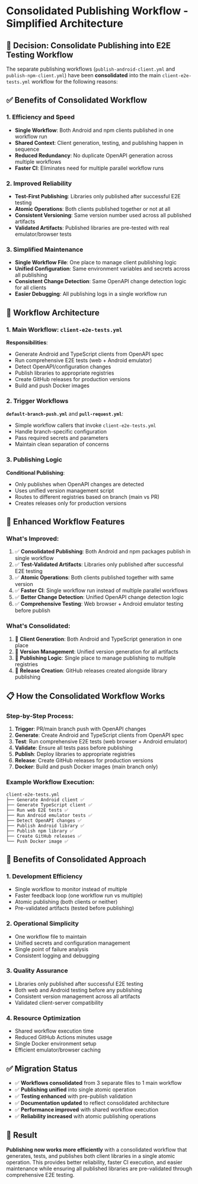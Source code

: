 # Consolidated Publishing Workflow - Simplified Architecture

## 🎯 Decision: Consolidate Publishing into E2E Testing Workflow

The separate publishing workflows (`publish-android-client.yml` and `publish-npm-client.yml`) have been **consolidated** into the main `client-e2e-tests.yml` workflow for the following reasons:

## ✅ Benefits of Consolidated Workflow

### 1. **Efficiency and Speed**
- **Single Workflow**: Both Android and npm clients published in one workflow run
- **Shared Context**: Client generation, testing, and publishing happen in sequence
- **Reduced Redundancy**: No duplicate OpenAPI generation across multiple workflows
- **Faster CI**: Eliminates need for multiple parallel workflow runs

### 2. **Improved Reliability**
- **Test-First Publishing**: Libraries only published after successful E2E testing
- **Atomic Operations**: Both clients published together or not at all
- **Consistent Versioning**: Same version number used across all published artifacts
- **Validated Artifacts**: Published libraries are pre-tested with real emulator/browser tests

### 3. **Simplified Maintenance**
- **Single Workflow File**: One place to manage client publishing logic
- **Unified Configuration**: Same environment variables and secrets across all publishing
- **Consistent Change Detection**: Same OpenAPI change detection logic for all clients
- **Easier Debugging**: All publishing logs in a single workflow run

## 🔄 Workflow Architecture

### 1. **Main Workflow: `client-e2e-tests.yml`**
**Responsibilities**:
- Generate Android and TypeScript clients from OpenAPI spec
- Run comprehensive E2E tests (web + Android emulator)
- Detect OpenAPI/configuration changes
- Publish libraries to appropriate registries
- Create GitHub releases for production versions
- Build and push Docker images

### 2. **Trigger Workflows**
**`default-branch-push.yml`** and **`pull-request.yml`**:
- Simple workflow callers that invoke `client-e2e-tests.yml`
- Handle branch-specific configuration
- Pass required secrets and parameters
- Maintain clean separation of concerns

### 3. **Publishing Logic**
**Conditional Publishing**:
- Only publishes when OpenAPI changes are detected
- Uses unified version management script
- Routes to different registries based on branch (main vs PR)
- Creates releases only for production versions

## 🚀 Enhanced Workflow Features

### What's Improved:
1. ✅ **Consolidated Publishing**: Both Android and npm packages publish in single workflow
2. ✅ **Test-Validated Artifacts**: Libraries only published after successful E2E testing
3. ✅ **Atomic Operations**: Both clients published together with same version
4. ✅ **Faster CI**: Single workflow run instead of multiple parallel workflows
5. ✅ **Better Change Detection**: Unified OpenAPI change detection logic
6. ✅ **Comprehensive Testing**: Web browser + Android emulator testing before publish

### What's Consolidated:
1. 🔄 **Client Generation**: Both Android and TypeScript generation in one place
2. 🔄 **Version Management**: Unified version generation for all artifacts
3. 🔄 **Publishing Logic**: Single place to manage publishing to multiple registries
4. 🔄 **Release Creation**: GitHub releases created alongside library publishing

## 📋 How the Consolidated Workflow Works

### Step-by-Step Process:
1. **Trigger**: PR/main branch push with OpenAPI changes
2. **Generate**: Create Android and TypeScript clients from OpenAPI spec
3. **Test**: Run comprehensive E2E tests (web browser + Android emulator)
4. **Validate**: Ensure all tests pass before publishing
5. **Publish**: Deploy libraries to appropriate registries
6. **Release**: Create GitHub releases for production versions
7. **Docker**: Build and push Docker images (main branch only)

### Example Workflow Execution:
```
client-e2e-tests.yml
├── Generate Android client ✅
├── Generate TypeScript client ✅
├── Run web E2E tests ✅
├── Run Android emulator tests ✅
├── Detect OpenAPI changes ✅
├── Publish Android library ✅
├── Publish npm library ✅
├── Create GitHub releases ✅
└── Push Docker image ✅
```

## 🎉 Benefits of Consolidated Approach

### 1. **Development Efficiency**
- Single workflow to monitor instead of multiple
- Faster feedback loop (one workflow run vs multiple)
- Atomic publishing (both clients or neither)
- Pre-validated artifacts (tested before publishing)

### 2. **Operational Simplicity**
- One workflow file to maintain
- Unified secrets and configuration management
- Single point of failure analysis
- Consistent logging and debugging

### 3. **Quality Assurance**
- Libraries only published after successful E2E testing
- Both web and Android testing before any publishing
- Consistent version management across all artifacts
- Validated client-server compatibility

### 4. **Resource Optimization**
- Shared workflow execution time
- Reduced GitHub Actions minutes usage
- Single Docker environment setup
- Efficient emulator/browser caching

## ✅ Migration Status

- ✅ **Workflows consolidated** from 3 separate files to 1 main workflow
- ✅ **Publishing unified** into single atomic operation
- ✅ **Testing enhanced** with pre-publish validation
- ✅ **Documentation updated** to reflect consolidated architecture
- ✅ **Performance improved** with shared workflow execution
- ✅ **Reliability increased** with atomic publishing operations

## 🎯 Result

**Publishing now works more efficiently** with a consolidated workflow that generates, tests, and publishes both client libraries in a single atomic operation. This provides better reliability, faster CI execution, and easier maintenance while ensuring all published libraries are pre-validated through comprehensive E2E testing.